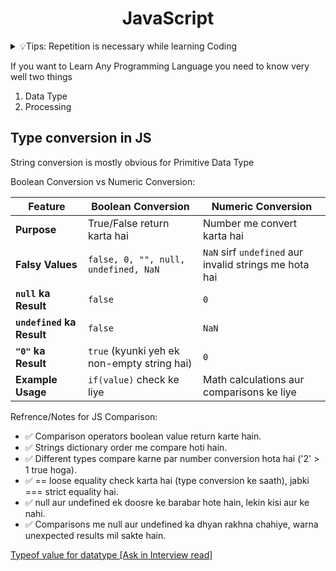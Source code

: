 <h1 align="center">JavaScript </h1>

<details>
<summary>💡Tips: Repetition is necessary while learning Coding</summary>
  <ul>Instead of going in-depth in various topics, you should practice it more often!</ul>
</details>

If you want to Learn Any Programming Language you need to know very well two things

1. Data Type
2. Processing

## Type conversion in JS

String conversion is mostly obvious for Primitive Data Type

Boolean Conversion vs Numeric Conversion:
<table><thead><tr><th><strong>Feature</strong></th><th><strong>Boolean Conversion</strong></th><th><strong>Numeric Conversion</strong></th></tr></thead><tbody><tr><td><strong>Purpose</strong></td><td>True/False return karta hai</td><td>Number me convert karta hai</td></tr><tr><td><strong>Falsy Values</strong></td><td><code>false, 0, "", null, undefined, NaN</code></td><td><code>NaN</code> sirf <code>undefined</code> aur invalid strings me hota hai</td></tr><tr><td><strong><code>null</code> ka Result</strong></td><td><code>false</code></td><td><code>0</code></td></tr><tr><td><strong><code>undefined</code> ka Result</strong></td><td><code>false</code></td><td><code>NaN</code></td></tr><tr><td><strong><code>"0"</code> ka Result</strong></td><td><code>true</code> (kyunki yeh ek non-empty string hai)</td><td><code>0</code></td></tr><tr><td><strong>Example Usage</strong></td><td><code>if(value)</code> check ke liye</td><td>Math calculations aur comparisons ke liye</td></tr></tbody></table>

Refrence/Notes for JS Comparison:

- ✅ Comparison operators boolean value return karte hain.
- ✅ Strings dictionary order me compare hoti hain.
- ✅ Different types compare karne par number conversion hota hai ('2' > 1 true hoga).
- ✅ == loose equality check karta hai (type conversion ke saath), jabki === strict equality hai.
- ✅ null aur undefined ek doosre ke barabar hote hain, lekin kisi aur ke nahi.
- ✅ Comparisons me null aur undefined ka dhyan rakhna chahiye, warna unexpected results mil sakte hain.

[Typeof value for datatype [Ask in Interview read]](https://developer.mozilla.org/en-US/docs/Web/JavaScript/Reference/Operators/typeof)